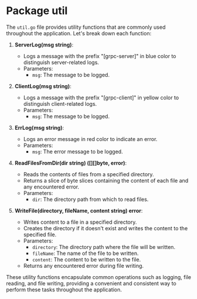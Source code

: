 # Package util 

The `util.go` file provides utility functions that are commonly used throughout the application. Let's break down each function:

1. **ServerLog(msg string)**:
   - Logs a message with the prefix "[grpc-server]" in blue color to distinguish server-related logs.
   - Parameters:
     - `msg`: The message to be logged.

2. **ClientLog(msg string)**:
   - Logs a message with the prefix "[grpc-client]" in yellow color to distinguish client-related logs.
   - Parameters:
     - `msg`: The message to be logged.

3. **ErrLog(msg string)**:
   - Logs an error message in red color to indicate an error.
   - Parameters:
     - `msg`: The error message to be logged.

4. **ReadFilesFromDir(dir string) ([][]byte, error)**:
   - Reads the contents of files from a specified directory.
   - Returns a slice of byte slices containing the content of each file and any encountered error.
   - Parameters:
     - `dir`: The directory path from which to read files.

5. **WriteFile(directory, fileName, content string) error**:
   - Writes content to a file in a specified directory.
   - Creates the directory if it doesn't exist and writes the content to the specified file.
   - Parameters:
     - `directory`: The directory path where the file will be written.
     - `fileName`: The name of the file to be written.
     - `content`: The content to be written to the file.
   - Returns any encountered error during file writing.

These utility functions encapsulate common operations such as logging, file reading, and file writing, providing a convenient and consistent way to perform these tasks throughout the application.